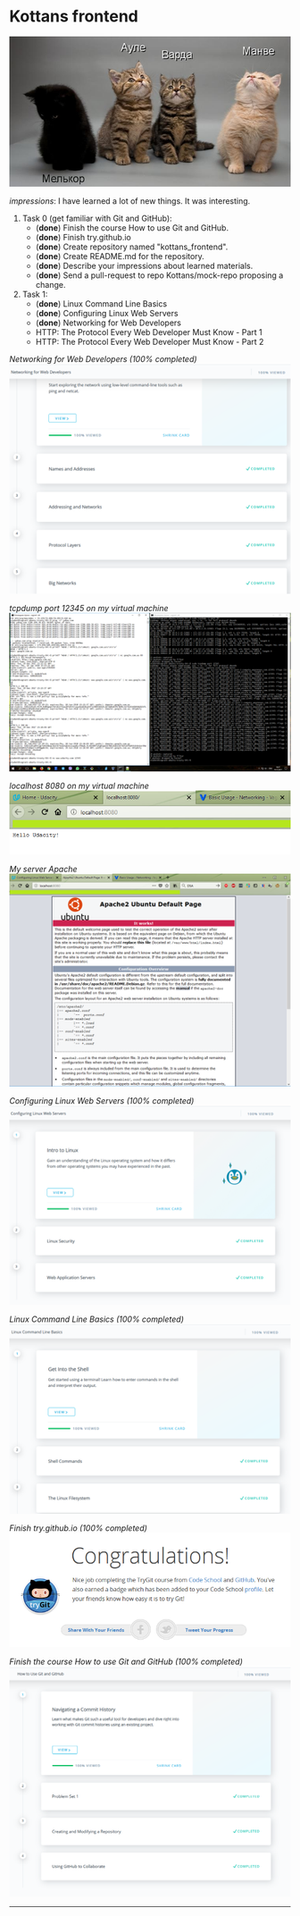 # Kottans frontend

![Valar](https://github.com/ermondel/kottans_frontend/blob/master/images/readme/vala.png "Valar")

*impressions*: I have learned a lot of new things. It was interesting.

1. Task 0 (get familiar with Git and GitHub):
   * (**done**) Finish the course How to use Git and GitHub.
   * (**done**) Finish try.github.io
   * (**done**) Create repository named "kottans_frontend".
   * (**done**) Create README.md for the repository.
   * (**done**) Describe your impressions about learned materials.
   * (**done**) Send a pull-request to repo Kottans/mock-repo proposing a change.
2. Task 1:
   * (**done**) Linux Command Line Basics
   * (**done**) Configuring Linux Web Servers
   * (**done**) Networking for Web Developers
   * HTTP: The Protocol Every Web Developer Must Know - Part 1
   * HTTP: The Protocol Every Web Developer Must Know - Part 2



*Networking for Web Developers (100% completed)*
![Networking for Web Developers](https://github.com/ermondel/kottans_frontend/blob/master/images/resume/res6.png "Networking for Web Developers")


*tcpdump port 12345 on my virtual machine*
![tcpdump port 12345](https://github.com/ermondel/kottans_frontend/blob/master/images/resume/res5.png "tcpdump port 12345")


*localhost 8080 on my virtual machine*
![*localhost 8080*](https://github.com/ermondel/kottans_frontend/blob/master/images/resume/res4-2.png "localhost 8080")


*My server Apache*
![My server Apache](https://github.com/ermondel/kottans_frontend/blob/master/images/resume/res4-1.png "My server Apache")


*Configuring Linux Web Servers (100% completed)*
![Configuring Linux Web Servers](https://github.com/ermondel/kottans_frontend/blob/master/images/resume/res4.png "Configuring Linux Web Servers")


*Linux Command Line Basics (100% completed)*
![Linux Command Line Basics](https://github.com/ermondel/kottans_frontend/blob/master/images/resume/res3.png "Linux Command Line Basics")


*Finish try.github.io (100% completed)*
![Finish try.github.io](https://github.com/ermondel/kottans_frontend/blob/master/images/resume/res2.png "Finish try.github.io")


*Finish the course How to use Git and GitHub (100% completed)*
![Finish the course How to use Git and GitHub](https://github.com/ermondel/kottans_frontend/blob/master/images/resume/res1.png "Finish the course How to use Git and GitHub")


---
